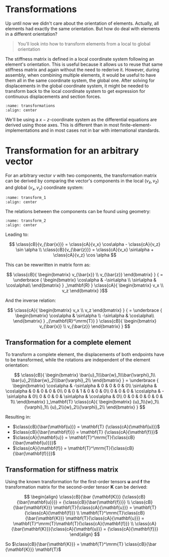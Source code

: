 # Transformations

Up until now we didn't care about the orientation of elements. Actually, all elements had exactly the same orientation. But how do deal with elements in a different orientation?

> You'll look into how to transform elements from a local to global orientation

The stiffness matrix is defined in a local coordinate system following an element's orientation. This is useful because it allows us to reuse that same stiffness matrix  and  again without the need to rederive it. However, during assembly, when combining multiple elements, it would be useful to have them all in the same coordinate system, the global one. After solving for displacements in the global coordinate system, it might be needed to transform back to the local coordinate system to get expression for continuous displacements and section forces.

```{figure} transformations.svg
:name: transformations
:align: center
```

We'll be using a $x-z$-coordinate system as the differential equations are derived using those axes. This is different than in most finite-element-implementations and in most cases not in bar with international standards.

# Transformation for an arbitrary vector

For an arbitrary vector $v$ with two components, the transformation matrix can be derived by comparing the vector's components in the local ($v_{\bar x}, v_{\bar z}$) and global ($v_x,v_z$) coordinate system:

```{figure} transform_1.svg
:name: transform_1
:align: center
```

The relations between the components can be found using geometry:

```{figure} transform_2.svg
:name: transform_2
:align: center
```

Leading to:

$$
\class{cB}{v_{\bar{x}}} = \class{cA}{v_x} \cos\alpha - \class{cA}{v_z} \sin \alpha \\
\class{cB}{v_{\bar{z}}} = \class{cA}{v_x} \sin\alpha + \class{cA}{v_z} \cos \alpha
$$

This can be rewwritten in matrix form as:

$$ \class{cB}{
      \begin{bmatrix}
	v_{\bar{x}} \\ v_{\bar{z}}
      \end{bmatrix}
      }
      {
      =
      \underbrace
      {
	\begin{bmatrix}
	  \cos\alpha & -\sin\alpha \\ \sin\alpha & \cos\alpha\\
	\end{bmatrix}
      }
      _\mathbf{R}
      }
      \class{cA}{
      \begin{bmatrix}
	v_x \\ v_z
      \end{bmatrix}
      }$$

And the inverse relation:

$$
\class{cA}{
      \begin{bmatrix}
	v_x \\ v_z
      \end{bmatrix}
      }
      {
      =
      \underbrace
      {
	\begin{bmatrix}
	  \cos\alpha & \sin\alpha \\ -\sin\alpha & \cos\alpha\\
	\end{bmatrix}
      }
      _{\mathbf{R}^\mrm{T}}
      }
      \class{cB}{
      \begin{bmatrix}
	v_{\bar{x}} \\ v_{\bar{z}}
      \end{bmatrix}
      }
$$

## Transformation for a complete element

To transform a complete element, the displacements of both endpoints have to be transformed, while the rotations are independent of the element orientation:

$$
      \class{cB}{
	\begin{bmatrix}
	  \bar{u}_1\\\bar{w}_1\\\bar{\varphi}_1\\
	  \bar{u}_2\\\bar{w}_2\\\bar{\varphi}_2\\
	\end{bmatrix}
      }
      =
      \underbrace
      {
	\begin{bmatrix}
	  \cos\alpha & -\sin\alpha & 0 & 0 & 0 & 0\\
	  \sin\alpha &  \cos\alpha & 0 & 0 & 0 & 0\\
	  0 & 0 & 1 & 0 & 0 & 0\\
	  0 & 0 & 0 & \cos\alpha & -\sin\alpha & 0\\
	  0 & 0 & 0 & \sin\alpha &  \cos\alpha & 0\\
	  0 & 0 & 0 & 0 & 0 & 1\\
	\end{bmatrix}
      }_\mathbf{T}
      \class{cA}{
	\begin{bmatrix}
	  {u}_1\\{w}_1\\{\varphi}_1\\
	  {u}_2\\{w}_2\\{\varphi}_2\\
	\end{bmatrix}
      }
$$

Resulting in:

- $\class{cB}{\bar{\mathbf{u}}} = \mathbf{T} {\class{cA}{\mathbf{u}}}$
- $\class{cB}{\bar{\mathbf{f}}} = \mathbf{T} {\class{cA}{\mathbf{f}}}$
- $\class{cA}{\mathbf{u}} = \mathbf{T}^\mrm{T}{\class{cB}{\bar{\mathbf{u}}}}$
- $\class{cA}{\mathbf{f}} = \mathbf{T}^\mrm{T}{\class{cB}{\bar{\mathbf{f}}}}$

## Transformation for stiffness matrix

Using the known transformation for the first-order tensors $\mathbf{u}$ and $\mathbf{f}$ the transformation matrix for the second-order tensor $\mathbf{K}$ can be derived:

$$
\begin{align}
\class{cB}{\bar {\mathbf{K}}} {\class{cB}{\bar{\mathbf{u}}}} = {\class{cB}{\bar{\mathbf{f}}}} \\
\class{cB}{\bar{\mathbf{K}}} \mathbf{T}{\class{cA}{\mathbf{u}}} = \mathbf{T}{\class{cA}{\mathbf{f}}} \\
\mathbf{T}^\mrm{T}\class{cB}{\bar{\mathbf{K}}} \mathbf{T}{\class{cA}{\mathbf{u}}} = \mathbf{T}^\mrm{T}\mathbf{T}{\class{cA}{\mathbf{f}}} \\
\class{cA}{\bar{\mathbf{K}}}{\class{cA}{\mathbf{u}}} = {\class{cA}{\mathbf{f}}} 
\end{align}
$$

So $\class{cB}{\bar{\mathbf{K}}} = \mathbf{T}^\mrm{T} \class{cB}{\bar {\mathbf{K}}} \mathbf{T}$